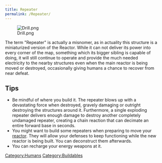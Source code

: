 ```yaml
---
title: Repeater
permalink: /Repeater/
---
```


<figure>
<img src="Drill.png" title="Drill.png" />
<figcaption>Drill.png</figcaption>
</figure>

The term "Repeater" is actually a misnomer, as in actuality this
structure is a miniaturized version of the Reactor. While it can not
deliver its power into every corner of the map, something which its
bigger sibling is capable of doing, it will still continue to operate
and provide the much needed electricity to the nearby structures even
when the main reactor is being moved or destroyed, occasionally giving
humans a chance to recover from near defeat.

## Tips

- Be mindful of where you build it. The repeater blows up with a
  devastating force when destroyed, gravely damaging or outright
  destroying the structures around it. Furthermore, a single exploding
  repeater delivers enough damage to destroy another completely
  undamaged repeater, creating a chain reaction that can decimate an
  entire forward base in seconds.
- You might want to build some repeaters when preparing to move your
  [reactor](reactor "wikilink"). They will allow your defenses to keep
  functioning while the new reactor is being built. You can deconstruct
  them afterwards.
- You can recharge your energy weapons at it.

[Category:Humans](Category:Humans "wikilink")
[Category:Buildables](Category:Buildables "wikilink")